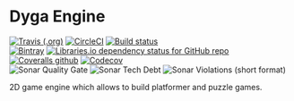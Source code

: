 # Dyga Engine
[![Travis (.org)](https://img.shields.io/travis/dyga-entertainment/dyga-engine.svg?label=Travis%20build)](https://travis-ci.org/dyga-entertainment/dyga-engine)
[![CircleCI](https://img.shields.io/circleci/build/github/dyga-entertainment/dyga-engine/master.svg?label=Circle%20CI%20build)](https://circleci.com/gh/dyga-entertainment/dyga-engine)
[![Build status](https://ci.appveyor.com/api/projects/status/rcfse65ty25t9d5w/branch/master?svg=true)](https://ci.appveyor.com/project/Graygzou/dyga-engine/branch/master)   
[![Bintray](https://img.shields.io/bintray/v/dyga-entertainment/dyga-engine/com.dyga.engine-core.svg)](https://bintray.com/dyga-entertainment/dyga-engine)
[![Libraries.io dependency status for GitHub repo](https://img.shields.io/librariesio/github/dyga-entertainment/dyga-engine.svg)](https://libraries.io/github/dyga-entertainment/dyga-engine)   
[![Coveralls github](https://img.shields.io/coveralls/github/dyga-entertainment/dyga-engine.svg?label=Coveralls%20coverage)](https://coveralls.io/github/dyga-entertainment/dyga-engine?branch=master)
[![Codecov](https://img.shields.io/codecov/c/github/dyga-entertainment/dyga-engine.svg?label=Codecov%20coverage)](https://codecov.io/gh/dyga-entertainment/dyga-engine)   
![Sonar Quality Gate](https://img.shields.io/sonar/https/sonarcloud.io/dyga-entertainment_dyga-engine/quality_gate.svg)
![Sonar Tech Debt](https://img.shields.io/sonar/http/SonarCloud.io/dyga-entertainment_dyga-engine/tech_debt.svg)
![Sonar Violations (short format)](https://img.shields.io/sonar/https/sonarcloud.io/dyga-entertainment_dyga-engine/violations.svg)

2D game engine which allows to build platformer and puzzle games.
